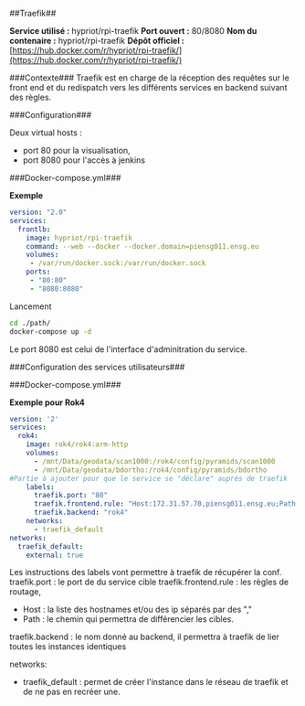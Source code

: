 ##Traefik##

**Service utilisé :** hypriot/rpi-traefik
**Port ouvert :** 80/8080
**Nom du contenaire :** hypriot/rpi-traefik
**Dépôt officiel :** [https://hub.docker.com/r/hypriot/rpi-traefik/](https://hub.docker.com/r/hypriot/rpi-traefik/)

###Contexte###
Traefik est en charge de la réception des requêtes sur le front end et du redispatch vers les différents services en backend suivant des règles.

###Configuration###

Deux virtual hosts :

- port 80 pour la visualisation,
- port 8080 pour l'accès à jenkins

###Docker-compose.yml###

**Exemple**
```yml
version: "2.0"
services:
  frontlb:
    image: hypriot/rpi-traefik
    command: --web --docker --docker.domain=piensg011.ensg.eu
    volumes:
     - /var/run/docker.sock:/var/run/docker.sock
    ports:
     - "80:80"
     - "8080:8080"
```

Lancement
```sh
cd ./path/
docker-compose up -d
```

Le port 8080 est celui de l'interface d'adminitration du service.

###Configuration des services utilisateurs###

###Docker-compose.yml###

**Exemple pour Rok4**
```yml
version: '2'
services:
  rok4:
    image: rok4/rok4:arm-http
    volumes:
      - /mnt/Data/geodata/scan1000:/rok4/config/pyramids/scan1000
      - /mnt/Data/geodata/bdortho:/rok4/config/pyramids/bdortho
#Partie à ajouter pour que le service se "déclare" auprès de traefik
    labels:
      traefik.port: "80" 
      traefik.frontend.rule: "Host:172.31.57.70,piensg011.ensg.eu;Path:/rok4"
      traefik.backend: "rok4"
    networks:
      - traefik_default
networks:
  traefik_default:
    external: true
```

Les instructions des labels vont permettre à traefik de récupérer la conf.
traefik.port : le port de du service cible
traefik.frontend.rule : les règles de routage, 

- Host : la liste des hostnames et/ou des ip séparés par des ","
- Path : le chemin qui permettra de différencier les cibles.

traefik.backend : le nom donné au backend, il permettra à traefik de lier toutes les instances identiques

networks:

- traefik_default : permet de créer l'instance dans le réseau de traefik et de ne pas en recréer une.
